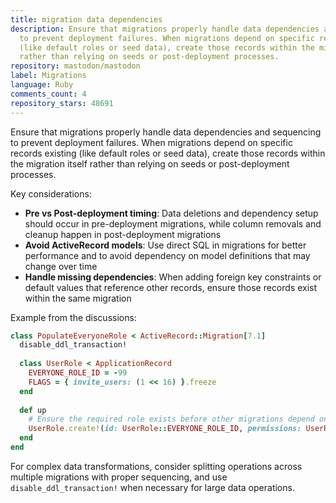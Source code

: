 ```yaml
---
title: migration data dependencies
description: Ensure that migrations properly handle data dependencies and sequencing
  to prevent deployment failures. When migrations depend on specific records existing
  (like default roles or seed data), create those records within the migration itself
  rather than relying on seeds or post-deployment processes.
repository: mastodon/mastodon
label: Migrations
language: Ruby
comments_count: 4
repository_stars: 48691
---
```


Ensure that migrations properly handle data dependencies and sequencing to prevent deployment failures. When migrations depend on specific records existing (like default roles or seed data), create those records within the migration itself rather than relying on seeds or post-deployment processes.

Key considerations:
- **Pre vs Post-deployment timing**: Data deletions and dependency setup should occur in pre-deployment migrations, while column removals and cleanup happen in post-deployment migrations
- **Avoid ActiveRecord models**: Use direct SQL in migrations for better performance and to avoid dependency on model definitions that may change over time
- **Handle missing dependencies**: When adding foreign key constraints or default values that reference other records, ensure those records exist within the same migration

Example from the discussions:
```ruby
class PopulateEveryoneRole < ActiveRecord::Migration[7.1]
  disable_ddl_transaction!
  
  class UserRole < ApplicationRecord
    EVERYONE_ROLE_ID = -99
    FLAGS = { invite_users: (1 << 16) }.freeze
  end
  
  def up
    # Ensure the required role exists before other migrations depend on it
    UserRole.create!(id: UserRole::EVERYONE_ROLE_ID, permissions: UserRole::FLAGS[:invite_users])
  end
end
```

For complex data transformations, consider splitting operations across multiple migrations with proper sequencing, and use `disable_ddl_transaction!` when necessary for large data operations.